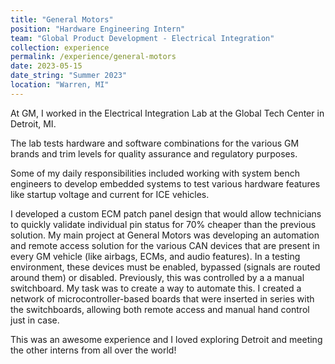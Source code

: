 ```yaml
---
title: "General Motors"
position: "Hardware Engineering Intern"
team: "Global Product Development - Electrical Integration"
collection: experience
permalink: /experience/general-motors
date: 2023-05-15
date_string: "Summer 2023"
location: "Warren, MI"
---
```


At GM, I worked in the Electrical Integration Lab at the Global Tech Center in Detroit, MI.

The lab tests hardware and software combinations for the various GM brands and trim levels for quality assurance and regulatory purposes.

Some of my daily responsibilities included working with system bench engineers to develop embedded systems to test various hardware features like startup voltage and current for ICE vehicles.

I developed a custom ECM patch panel design that would allow technicians to quickly validate individual pin status for 70% cheaper than the previous solution.
My main project at General Motors was developing an automation and remote access solution for the various CAN devices that are present in every GM vehicle (like airbags, ECMs, and audio features). In a testing environment, these devices must be enabled, bypassed (signals are routed around them) or disabled. Previously, this was controlled by a a manual switchboard. My task was to create a way to automate this. I created a network of microcontroller-based boards that were inserted in series with the switchboards, allowing both remote access and manual hand control just in case.

This was an awesome experience and I loved exploring Detroit and meeting the other interns from all over the world!